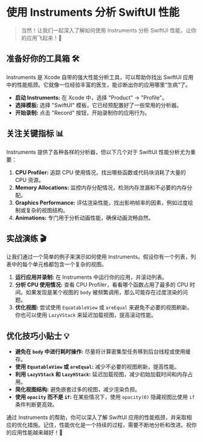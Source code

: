 ﻿# 使用 Instruments 分析 SwiftUI 性能

> 当然！让我们一起深入了解如何使用 Instruments 分析 SwiftUI 性能，让你的应用飞起来！🚀

## 准备好你的工具箱 🛠️

Instruments 是 Xcode 自带的强大性能分析工具，可以帮助你找出 SwiftUI 应用中的性能瓶颈。它就像一位经验丰富的医生，能诊断出你的应用哪里“生病”了。

*   **启动 Instruments:** 在 Xcode 中，选择 "Product" -> "Profile"。
*   **选择模板:** 选择 "SwiftUI" 模板，它已经预配置好了一些常用的分析器。
*   **开始录制:** 点击 "Record" 按钮，开始录制你的应用行为。

## 关注关键指标 📊

Instruments 提供了各种各样的分析器，但以下几个对于 SwiftUI 性能分析尤为重要：

1.  **CPU Profiler:** 追踪 CPU 使用情况，找出哪些函数或代码块消耗了大量的 CPU 资源。
2.  **Memory Allocations:** 监控内存分配情况，检测内存泄漏和不必要的内存分配。
3.  **Graphics Performance:** 评估渲染性能，找出影响帧率的因素，例如过度绘制或复杂的视图结构。
4.  **Animations:** 专门用于分析动画性能，确保动画流畅自然。

## 实战演练 🎬

让我们通过一个简单的例子来演示如何使用 Instruments。假设你有一个列表，列表中的每个单元格都包含一个复杂的视图。

1.  **运行应用并录制:** 在 Instruments 中运行你的应用，并滚动列表。
2.  **分析 CPU 使用情况:** 查看 CPU Profiler，看看哪个函数占用了最多的 CPU 时间。如果发现是某个视图的 `body` 被频繁调用，那么可能存在过度渲染的问题。
3.  **优化视图:** 尝试使用 `EquatableView` 或 `areEqual` 来避免不必要的视图刷新。你也可以使用 `LazyVStack` 来延迟加载视图，提高滚动性能。

## 优化技巧小贴士 💡

*   **避免在 `body` 中进行耗时操作:** 尽量将计算密集型任务移到后台线程或使用缓存。
*   **使用 `EquatableView` 或 `areEqual`:** 减少不必要的视图刷新，提高性能。
*   **利用 `LazyVStack` 和 `LazyHStack`:** 延迟加载视图，减少初始加载时间和内存占用。
*   **简化视图结构:** 避免嵌套过多的视图，减少渲染负担。
*   **使用 `opacity` 而不是 `if`:** 在某些情况下，使用 `opacity(0)` 隐藏视图比使用 `if` 条件判断更高效。

通过 Instruments 的帮助，你可以深入了解 SwiftUI 应用的性能瓶颈，并采取相应的优化措施。记住，性能优化是一个持续的过程，需要不断地分析和改进。祝你的应用性能越来越好！🎉


